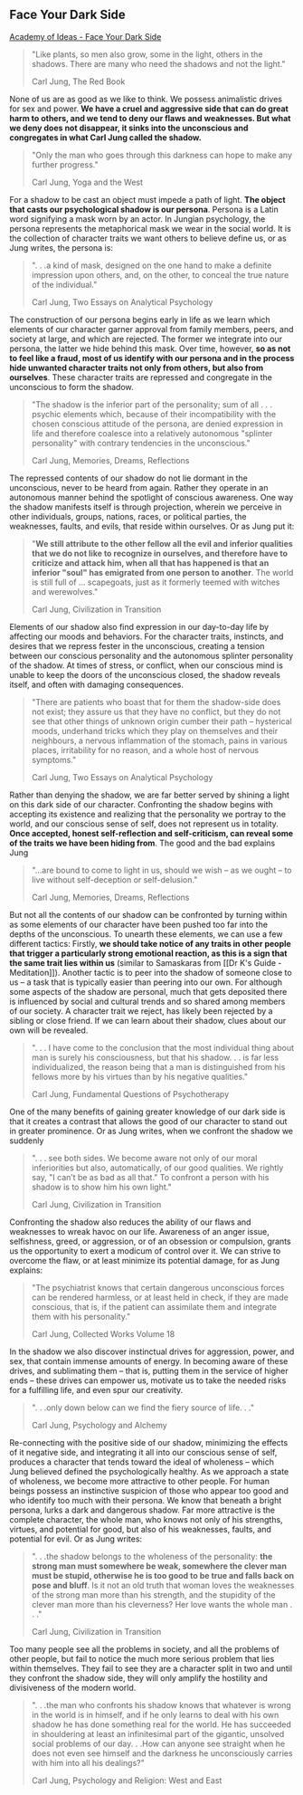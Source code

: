 
## Face Your Dark Side

[Academy of Ideas - Face Your Dark Side](https://academyofideas.com/2023/04/face-your-dark-side-carl-jung-and-the-shadow/)

> "Like plants, so men also grow, some in the light, others in the shadows. There are many who need the shadows and not the light."
> 
> Carl Jung, The Red Book

None of us are as good as we like to think. We possess animalistic drives for sex and power. **We have a cruel and aggressive side that can do great harm to others, and we tend to deny our flaws and weaknesses. But what we deny does not disappear, it sinks into the unconscious and congregates in what Carl Jung called the shadow.**

> "Only the man who goes through this darkness can hope to make any further progress."
> 
> Carl Jung, Yoga and the West

For a shadow to be cast an object must impede a path of light. **The object that casts our psychological shadow is our persona**. Persona is a Latin word signifying a mask worn by an actor. In Jungian psychology, the persona represents the metaphorical mask we wear in the social world. It is the collection of character traits we want others to believe define us, or as Jung writes, the persona is:

> ". . .a kind of mask, designed on the one hand to make a definite impression upon others, and, on the other, to conceal the true nature of the individual."
> 
> Carl Jung, Two Essays on Analytical Psychology

The construction of our persona begins early in life as we learn which elements of our character garner approval from family members, peers, and society at large, and which are rejected. The former we integrate into our persona, the latter we hide behind this mask. Over time, however, **so as not to feel like a fraud, most of us identify with our persona and in the process hide unwanted character traits not only from others, but also from ourselves**. These character traits are repressed and congregate in the unconscious to form the shadow.

> "The shadow is the inferior part of the personality; sum of all . . . psychic elements which, because of their incompatibility with the chosen conscious attitude of the persona, are denied expression in life and therefore coalesce into a relatively autonomous "splinter personality" with contrary tendencies in the unconscious."
> 
> Carl Jung, Memories, Dreams, Reflections

The repressed contents of our shadow do not lie dormant in the unconscious, never to be heard from again. Rather they operate in an autonomous manner behind the spotlight of conscious awareness. One way the shadow manifests itself is through projection, wherein we perceive in other individuals, groups, nations, races, or political parties, the weaknesses, faults, and evils, that reside within ourselves. Or as Jung put it:

> "**We still attribute to the other fellow all the evil and inferior qualities that we do not like to recognize in ourselves, and therefore have to criticize and attack him, when all that has happened is that an inferior "soul" has emigrated from one person to another**. The world is still full of … scapegoats, just as it formerly teemed with witches and werewolves."
> 
> Carl Jung, Civilization in Transition

Elements of our shadow also find expression in our day-to-day life by affecting our moods and behaviors. For the character traits, instincts, and desires that we repress fester in the unconscious, creating a tension between our conscious personality and the autonomous splinter personality of the shadow. At times of stress, or conflict, when our conscious mind is unable to keep the doors of the unconscious closed, the shadow reveals itself, and often with damaging consequences.

> "There are patients who boast that for them the shadow-side does not exist; they assure us that they have no conflict, but they do not see that other things of unknown origin cumber their path – hysterical moods, underhand tricks which they play on themselves and their neighbours, a nervous inflammation of the stomach, pains in various places, irritability for no reason, and a whole host of nervous symptoms."
> 
> Carl Jung, Two Essays on Analytical Psychology

Rather than denying the shadow, we are far better served by shining a light on this dark side of our character. Confronting the shadow begins with accepting its existence and realizing that the personality we portray to the world, and our conscious sense of self, does not represent us in totality. **Once accepted, honest self-reflection and self-criticism, can reveal some of the traits we have been hiding from**. The good and the bad explains Jung

> "…are bound to come to light in us, should we wish – as we ought – to live without self-deception or self-delusion."
> 
> Carl Jung, Memories, Dreams, Reflections

But not all the contents of our shadow can be confronted by turning within as some elements of our character have been pushed too far into the depths of the unconscious. To unearth these elements, we can use a few different tactics: Firstly, **we should take notice of any traits in other people that trigger a particularly strong emotional reaction, as this is a sign that the same trait lies within us** (similar to Samaskaras from [[Dr K's Guide - Meditation]]). Another tactic is to peer into the shadow of someone close to us – a task that is typically easier than peering into our own. For although some aspects of the shadow are personal, much that gets deposited there is influenced by social and cultural trends and so shared among members of our society. A character trait we reject, has likely been rejected by a sibling or close friend. If we can learn about their shadow, clues about our own will be revealed.

> ". . . I have come to the conclusion that the most individual thing about man is surely his consciousness, but that his shadow. . . is far less individualized, the reason being that a man is distinguished from his fellows more by his virtues than by his negative qualities."
> 
> Carl Jung, Fundamental Questions of Psychotherapy

One of the many benefits of gaining greater knowledge of our dark side is that it creates a contrast that allows the good of our character to stand out in greater prominence. Or as Jung writes, when we confront the shadow we suddenly

> ". . . see both sides. We become aware not only of our moral inferiorities but also, automatically, of our good qualities. We rightly say, "I can’t be as bad as all that." To confront a person with his shadow is to show him his own light."
> 
> Carl Jung, Civilization in Transition

Confronting the shadow also reduces the ability of our flaws and weaknesses to wreak havoc on our life. Awareness of an anger issue, selfishness, greed, or aggression, or of an obsession or compulsion, grants us the opportunity to exert a modicum of control over it. We can strive to overcome the flaw, or at least minimize its potential damage, for as Jung explains:

> "The psychiatrist knows that certain dangerous unconscious forces can be rendered harmless, or at least held in check, if they are made conscious, that is, if the patient can assimilate them and integrate them with his personality."
> 
> Carl Jung, Collected Works Volume 18

In the shadow we also discover instinctual drives for aggression, power, and sex, that contain immense amounts of energy. In becoming aware of these drives, and sublimating them – that is, putting them in the service of higher ends – these drives can empower us, motivate us to take the needed risks for a fulfilling life, and even spur our creativity.

> ". . .only down below can we find the fiery source of life. . ."
> 
> Carl Jung, Psychology and Alchemy

Re-connecting with the positive side of our shadow, minimizing the effects of it negative side, and integrating it all into our conscious sense of self, produces a character that tends toward the ideal of wholeness – which Jung believed defined the psychologically healthy. As we approach a state of wholeness, we become more attractive to other people. For human beings possess an instinctive suspicion of those who appear too good and who identify too much with their persona. We know that beneath a bright persona, lurks a dark and dangerous shadow. Far more attractive is the complete character, the whole man, who knows not only of his strengths, virtues, and potential for good, but also of his weaknesses, faults, and potential for evil. Or as Jung writes:

> ". . .the shadow belongs to the wholeness of the personality: **the strong man must somewhere be weak, somewhere the clever man must be stupid, otherwise he is too good to be true and falls back on pose and bluff**. Is it not an old truth that woman loves the weaknesses of the strong man more than his strength, and the stupidity of the clever man more than his cleverness? Her love wants the whole man . . ."
> 
> Carl Jung, Civilization in Transition

Too many people see all the problems in society, and all the problems of other people, but fail to notice the much more serious problem that lies within themselves. They fail to see they are a character split in two and until they confront the shadow side, they will only amplify the hostility and divisiveness of the modern world.

> ". . .the man who confronts his shadow knows that whatever is wrong in the world is in himself, and if he only learns to deal with his own shadow he has done something real for the world. He has succeeded in shouldering at least an infinitesimal part of the gigantic, unsolved social problems of our day. . .How can anyone see straight when he does not even see himself and the darkness he unconsciously carries with him into all his dealings?"
> 
> Carl Jung, Psychology and Religion: West and East
